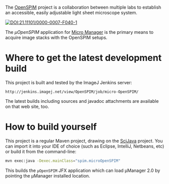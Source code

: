 The [OpenSPIM](http://openspim.org/) project is a collaboration between multiple
labs to establish an accessible, easily adjustable light sheet microscope
system.

[![DOI:21.11101/0000-0007-F040-1](https://zenodo.org/badge/doi/21.11101/0000-0007-F040-1.svg)](https://doi.org/21.11101/0000-0007-F040-1)

The *µOpenSPIM* application for [Micro Manager](https://micro-manager.org) is
the primary means to acquire image stacks with the OpenSPIM setups.

# Where to get the latest development build

This project is built and tested by the ImageJ Jenkins server:

	http://jenkins.imagej.net/view/OpenSPIM/job/micro-OpenSPIM/

The latest builds including sources and javadoc attachments are available
on that web site, too.

# How to build yourself

This project is a regular Maven project, drawing on the
[SciJava](http://scijava.org/) project. You can import it into your IDE of choice
(such as Eclipse, IntelliJ, Netbeans, etc) or build it from the command-line:

```sh
mvn exec:java -Dexec.mainClass="spim.microOpenSPIM"
```

This builds the `µOpenSPIM` JFX application which can load µManager 2.0 by pointing the µManager installed location. 
